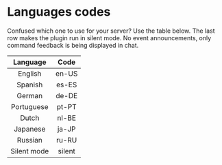 # Languages codes
Confused which one to use for your server? Use the table below.
The last row makes the plugin run in silent mode. No event announcements, only command feedback is being displayed in chat.

| Language  | Code  |
| :-------: | :---: |
| English   | en-US |
| Spanish   | es-ES |
| German    | de-DE |
| Portuguese| pt-PT |
| Dutch     | nl-BE |
| Japanese  | ja-JP |
| Russian   | ru-RU |
| Silent mode | silent |
